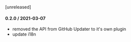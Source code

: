 [unreleased]

#### 0.2.0 / 2021-03-07
* removed the API from GitHub Updater to it's own plugin
* update i18n
